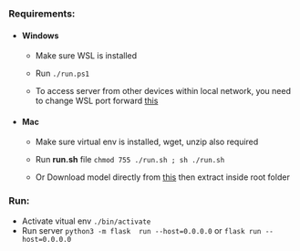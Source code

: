 ### Requirements:

*   #### Windows
    
    + Make sure WSL is installed
  
    + Run ```./run.ps1```

    + To access server from other devices within local network, you need to change WSL port forward [this](https://learn.microsoft.com/en-us/windows/wsl/networking)

*   #### Mac

    * Make sure virtual env is installed, wget, unzip also required
  
    * Run __run.sh__ file ```chmod 755 ./run.sh ; sh ./run.sh``` 

    * Or Download model directly from [this](https://drive.google.com/drive/folders/1ZtWU8fJB8nI16NkN4mavjut6a5kPCNLl?usp=sharing) then extract inside root folder

### Run:

+ Activate vitual env ```./bin/activate``` 
+ Run server ```python3 -m flask  run --host=0.0.0.0``` or ```flask run --host=0.0.0.0```
